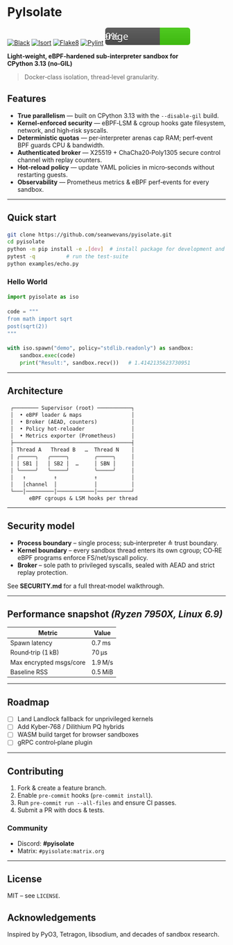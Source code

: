 # PyIsolate

[![Black](https://github.com/your/pyisolate/actions/workflows/ci.yml/badge.svg?branch=main&label=black)](https://github.com/seanwevans/pyisolate/actions/workflows/ci.yml)
[![Isort](https://github.com/your/pyisolate/actions/workflows/ci.yml/badge.svg?branch=main&label=isort)](https://github.com/seanwevans/pyisolate/actions/workflows/ci.yml)
[![Flake8](https://github.com/your/pyisolate/actions/workflows/ci.yml/badge.svg?branch=main&label=flake8)](https://github.com/seanwevans/pyisolate/actions/workflows/ci.yml)
[![Pylint](https://github.com/your/pyisolate/actions/workflows/ci.yml/badge.svg?branch=main&label=pylint)](https://github.com/seanwevans/pyisolate/actions/workflows/ci.yml)
[![Coverage](docs/coverage.svg)](docs/coverage.svg)

**Light‑weight, eBPF‑hardened sub‑interpreter sandbox for CPython 3.13 (no‑GIL)**

> Docker‑class isolation, thread‑level granularity.

## Features

* **True parallelism** — built on CPython 3.13 with the `--disable-gil` build.
* **Kernel‑enforced security** — eBPF‑LSM & cgroup hooks gate filesystem, network, and high‑risk syscalls.
* **Deterministic quotas** — per‑interpreter arenas cap RAM; perf‑event BPF guards CPU & bandwidth.
* **Authenticated broker** — X25519 + ChaCha20‑Poly1305 secure control channel with replay counters.
* **Hot‑reload policy** — update YAML policies in micro‑seconds without restarting guests.
* **Observability** — Prometheus metrics & eBPF perf‑events for every sandbox.

---

## Quick start

```bash
git clone https://github.com/seanwevans/pyisolate.git
cd pyisolate
python -m pip install -e .[dev]  # install package for development and tooling
pytest -q          # run the test‑suite
python examples/echo.py
```

### Hello World

```python
import pyisolate as iso

code = """
from math import sqrt
post(sqrt(2))
"""

with iso.spawn("demo", policy="stdlib.readonly") as sandbox:
    sandbox.exec(code)
    print("Result:", sandbox.recv())   # 1.4142135623730951
```

---

## Architecture

```
 ┌──────── Supervisor (root) ───────────┐
 │  • eBPF loader & maps                │
 │  • Broker (AEAD, counters)           │
 │  • Policy hot‑reloader               │
 │  • Metrics exporter (Prometheus)     │
 ├──────────────────────────────────────┤
 │ Thread A   Thread B   …  Thread N    │
 │ ╭─────╮   ╭─────╮        ╭─────╮     │
 │ │ SB1 │   │ SB2 │  …     │ SBN │     │
 │ ╰─────╯   ╰─────╯        ╰─────╯     │
 │   ↑         ↑            ↑           │
 │   │channel  │            │           │
 └───│─────────│────────────│───────────┘
       eBPF cgroups & LSM hooks per thread
```

---

## Security model

* **Process boundary** – single process; sub‑interpreter ≙ trust boundary.
* **Kernel boundary** – every sandbox thread enters its own cgroup; CO‑RE eBPF programs enforce FS/net/syscall policy.
* **Broker** – sole path to privileged syscalls, sealed with AEAD and strict replay protection.

See **SECURITY.md** for a full threat‑model walkthrough.

---

## Performance snapshot *(Ryzen 7950X, Linux 6.9)*

| Metric                  | Value   |
| ----------------------- | ------- |
| Spawn latency           | 0.7 ms  |
| Round‑trip (1 kB)       | 70 µs   |
| Max encrypted msgs/core | 1.9 M/s |
| Baseline RSS            | 0.5 MiB |

---

## Roadmap

* [ ] Land Landlock fallback for unprivileged kernels
* [ ] Add Kyber‑768 / Dilithium PQ hybrids
* [ ] WASM build target for browser sandboxes
* [ ] gRPC control‑plane plugin

---

## Contributing

1. Fork & create a feature branch.
2. Enable `pre‑commit` hooks (`pre‑commit install`).
3. Run `pre-commit run --all-files` and ensure CI passes.
4. Submit a PR with docs & tests.

### Community

* Discord: **#pyisolate**
* Matrix: `#pyisolate:matrix.org`

---

## License

MIT – see `LICENSE`.

## Acknowledgements

Inspired by PyO3, Tetragon, libsodium, and decades of sandbox research.
